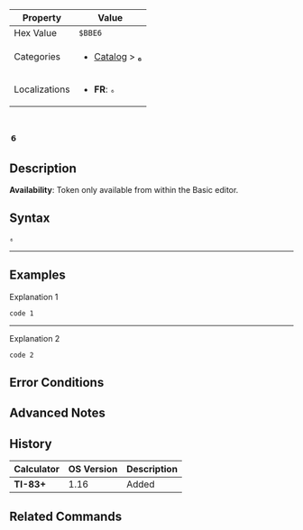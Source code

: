 | Property      | Value |
|---------------|-------|
| Hex Value     | `$BBE6`|
| Categories    | <ul><li>[Catalog](<../categories/Catalog.md>) > [₆](<../categories/Catalog.md#₆>)</li></ul> |
| Localizations | <ul><li><b>FR</b>: `₆`</li></ul> |

# `₆`

## Description



<b>Availability</b>: Token only available from within the Basic editor.

## Syntax
`₆`

<hr>

## Examples

Explanation 1
```ti-basic
code 1
```
---
Explanation 2
```ti-basic
code 2
```

## Error Conditions


## Advanced Notes


## History
| Calculator | OS Version | Description |
|------------|------------|-------------|
| <b>TI-83+</b> | 1.16 | Added

## Related Commands

    